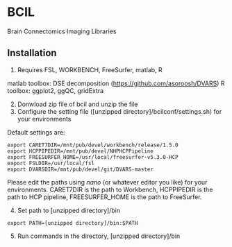 # BCIL
Brain Connectomics Imaging Libraries

## Installation
1. Requires FSL, WORKBENCH, FreeSurfer, matlab, R

matlab toolbox: DSE decomposition (https://github.com/asoroosh/DVARS)
R toolbox: ggplot2, ggQC, gridExtra

2. Donwload zip file of bcil and unzip the file
3. Configure the setting file ([unzipped directory]/bcilconf/settings.sh) for your environments

Default settings are:
```
export CARET7DIR=/mnt/pub/devel/workbench/release/1.5.0
export HCPPIPEDIR=/mnt/pub/devel/NHPHCPPipeline
export FREESURFER_HOME=/usr/local/freesurfer-v5.3.0-HCP
export FSLDIR=/usr/local/fsl
export DVARSDIR=/mnt/pub/devel/git/DVARS-master
```
Please edit the paths using *nano* (or whatever editor you like) for your environments. CARET7DIR is the path to Workbench, HCPPIPEDIR is the path to HCP pipeline, FREESURFER_HOME is the path to FreeSurfer.

4. Set path to [unzipped directory]/bin
```
export PATH=[unzipped directory]/bin:$PATH
```
5. Run commands in the directory, [unzipped directory]/bin


